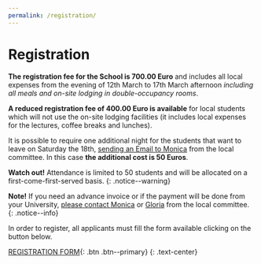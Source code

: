 ```yaml
---
permalink: /registration/
---
```


# Registration

**The registration fee for the School is 700.00 Euro** and includes all local expenses from the evening of 12th March to 17th March afternoon _including all meals and on-site lodging in double-occupancy rooms_.

**A reduced registration fee of 400.00 Euro is available** for local students which will not use the on-site lodging facilities (it includes local expenses for the lectures, coffee breaks and lunches).

It is possible to require one additional night for the students that want to leave on Saturday the 18th, [sending an Email to Monica](mailto:mmichelacci@ceub.it) from the local committee.
In this case **the additional cost is 50 Euros**.

**Watch out!** Attendance is limited to 50 students and will be allocated on a first-come-first-served basis.
{: .notice--warning}

**Note!** If you need an advance invoice or if the payment will be done from your University, [please contact Monica](mailto:mmichelacci@ceub.it) or [Gloria](mailto:gsintoni@ceub.it) from the local committee.
{: .notice--info}

In order to register, all applicants must fill the form available clicking on the button below.

[REGISTRATION FORM](https://www.ceub.it/events/event/biss-2023-bertinoro-international-spring-school-2023/){: .btn .btn--primary}
{: .text-center}
